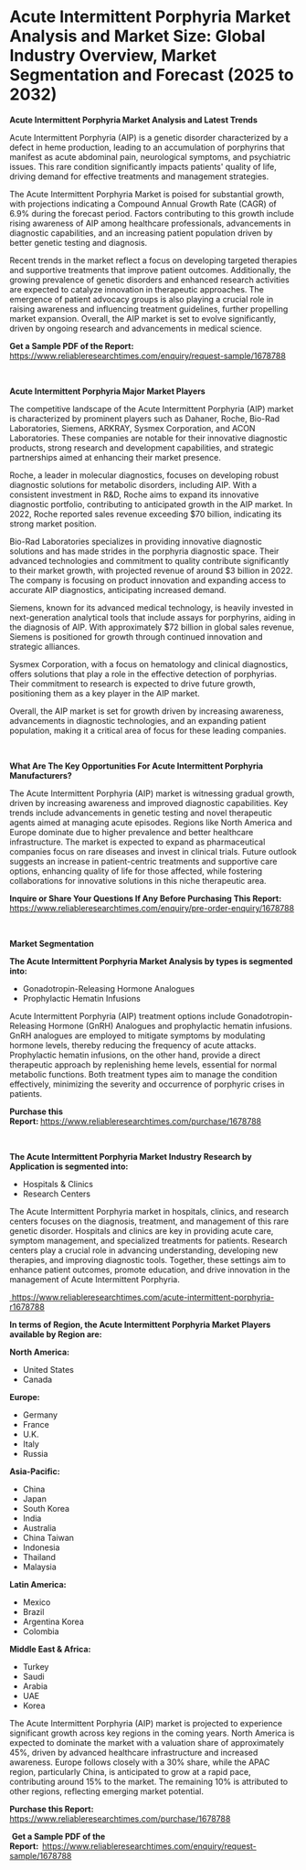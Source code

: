 <p><h1>Acute Intermittent Porphyria Market Analysis and Market Size: Global Industry Overview, Market Segmentation and Forecast (2025 to 2032)</h1></p><p><strong>Acute Intermittent Porphyria Market Analysis and Latest Trends</strong></p>
<p><p>Acute Intermittent Porphyria (AIP) is a genetic disorder characterized by a defect in heme production, leading to an accumulation of porphyrins that manifest as acute abdominal pain, neurological symptoms, and psychiatric issues. This rare condition significantly impacts patients' quality of life, driving demand for effective treatments and management strategies.</p><p>The Acute Intermittent Porphyria Market is poised for substantial growth, with projections indicating a Compound Annual Growth Rate (CAGR) of 6.9% during the forecast period. Factors contributing to this growth include rising awareness of AIP among healthcare professionals, advancements in diagnostic capabilities, and an increasing patient population driven by better genetic testing and diagnosis.</p><p>Recent trends in the market reflect a focus on developing targeted therapies and supportive treatments that improve patient outcomes. Additionally, the growing prevalence of genetic disorders and enhanced research activities are expected to catalyze innovation in therapeutic approaches. The emergence of patient advocacy groups is also playing a crucial role in raising awareness and influencing treatment guidelines, further propelling market expansion. Overall, the AIP market is set to evolve significantly, driven by ongoing research and advancements in medical science.</p></p>
<p><strong>Get a Sample PDF of the Report:&nbsp;</strong> <a href="https://www.reliableresearchtimes.com/enquiry/request-sample/1678788?utm_campaign=3060&utm_medium=2&utm_source=Github&utm_content=ia&utm_term=13042025&utm_id=acute-intermittent-porphyria">https://www.reliableresearchtimes.com/enquiry/request-sample/1678788</a></p>
<p>&nbsp;</p>
<p><strong>Acute Intermittent Porphyria Major Market Players</strong></p>
<p><p>The competitive landscape of the Acute Intermittent Porphyria (AIP) market is characterized by prominent players such as Dahaner, Roche, Bio-Rad Laboratories, Siemens, ARKRAY, Sysmex Corporation, and ACON Laboratories. These companies are notable for their innovative diagnostic products, strong research and development capabilities, and strategic partnerships aimed at enhancing their market presence.</p><p>Roche, a leader in molecular diagnostics, focuses on developing robust diagnostic solutions for metabolic disorders, including AIP. With a consistent investment in R&D, Roche aims to expand its innovative diagnostic portfolio, contributing to anticipated growth in the AIP market. In 2022, Roche reported sales revenue exceeding $70 billion, indicating its strong market position.</p><p>Bio-Rad Laboratories specializes in providing innovative diagnostic solutions and has made strides in the porphyria diagnostic space. Their advanced technologies and commitment to quality contribute significantly to their market growth, with projected revenue of around $3 billion in 2022. The company is focusing on product innovation and expanding access to accurate AIP diagnostics, anticipating increased demand.</p><p>Siemens, known for its advanced medical technology, is heavily invested in next-generation analytical tools that include assays for porphyrins, aiding in the diagnosis of AIP. With approximately $72 billion in global sales revenue, Siemens is positioned for growth through continued innovation and strategic alliances.</p><p>Sysmex Corporation, with a focus on hematology and clinical diagnostics, offers solutions that play a role in the effective detection of porphyrias. Their commitment to research is expected to drive future growth, positioning them as a key player in the AIP market.</p><p>Overall, the AIP market is set for growth driven by increasing awareness, advancements in diagnostic technologies, and an expanding patient population, making it a critical area of focus for these leading companies.</p></p>
<p>&nbsp;</p>
<p><strong>What Are The Key Opportunities For Acute Intermittent Porphyria Manufacturers?</strong></p>
<p><p>The Acute Intermittent Porphyria (AIP) market is witnessing gradual growth, driven by increasing awareness and improved diagnostic capabilities. Key trends include advancements in genetic testing and novel therapeutic agents aimed at managing acute episodes. Regions like North America and Europe dominate due to higher prevalence and better healthcare infrastructure. The market is expected to expand as pharmaceutical companies focus on rare diseases and invest in clinical trials. Future outlook suggests an increase in patient-centric treatments and supportive care options, enhancing quality of life for those affected, while fostering collaborations for innovative solutions in this niche therapeutic area.</p></p>
<p><strong>Inquire or Share Your Questions If Any Before Purchasing This Report:</strong> <a href="https://www.reliableresearchtimes.com/enquiry/pre-order-enquiry/1678788?utm_campaign=3060&utm_medium=2&utm_source=Github&utm_content=ia&utm_term=13042025&utm_id=acute-intermittent-porphyria">https://www.reliableresearchtimes.com/enquiry/pre-order-enquiry/1678788</a></p>
<p>&nbsp;</p>
<p><strong>Market Segmentation</strong></p>
<p><strong>The Acute Intermittent Porphyria Market Analysis by types is segmented into:</strong></p>
<p><ul><li>Gonadotropin-Releasing Hormone Analogues</li><li>Prophylactic Hematin Infusions</li></ul></p>
<p><p>Acute Intermittent Porphyria (AIP) treatment options include Gonadotropin-Releasing Hormone (GnRH) Analogues and prophylactic hematin infusions. GnRH analogues are employed to mitigate symptoms by modulating hormone levels, thereby reducing the frequency of acute attacks. Prophylactic hematin infusions, on the other hand, provide a direct therapeutic approach by replenishing heme levels, essential for normal metabolic functions. Both treatment types aim to manage the condition effectively, minimizing the severity and occurrence of porphyric crises in patients.</p></p>
<p><strong>Purchase this Report:&nbsp;</strong><a href="https://www.reliableresearchtimes.com/purchase/1678788?utm_campaign=3060&utm_medium=2&utm_source=Github&utm_content=ia&utm_term=13042025&utm_id=acute-intermittent-porphyria">https://www.reliableresearchtimes.com/purchase/1678788</a></p>
<p>&nbsp;</p>
<p><strong>The Acute Intermittent Porphyria Market Industry Research by Application is segmented into:</strong></p>
<p><ul><li>Hospitals & Clinics</li><li>Research Centers</li></ul></p>
<p><p>The Acute Intermittent Porphyria market in hospitals, clinics, and research centers focuses on the diagnosis, treatment, and management of this rare genetic disorder. Hospitals and clinics are key in providing acute care, symptom management, and specialized treatments for patients. Research centers play a crucial role in advancing understanding, developing new therapies, and improving diagnostic tools. Together, these settings aim to enhance patient outcomes, promote education, and drive innovation in the management of Acute Intermittent Porphyria.</p></p>
<p><a href="https://www.reliableresearchtimes.com/acute-intermittent-porphyria-r1678788?utm_campaign=3060&utm_medium=2&utm_source=Github&utm_content=ia&utm_term=13042025&utm_id=acute-intermittent-porphyria">&nbsp;https://www.reliableresearchtimes.com/acute-intermittent-porphyria-r1678788</a></p>
<p><strong>In terms of Region, the Acute Intermittent Porphyria Market Players available by Region are:</strong></p>
<p>
    <p> <strong> North America: </strong>
        <ul>
            <li>United States</li>
            <li>Canada</li>
        </ul>
        </p> 
    <p> <strong> Europe: </strong>
        <ul>
            <li>Germany</li>
            <li>France</li>
            <li>U.K.</li>
            <li>Italy</li>
            <li>Russia</li>
        </ul>
        </p> 
    <p> <strong> Asia-Pacific: </strong>
        <ul>
            <li>China</li>
            <li>Japan</li>
            <li>South Korea</li>
            <li>India</li>
            <li>Australia</li>
            <li>China Taiwan</li>
            <li>Indonesia</li>
            <li>Thailand</li>
            <li>Malaysia</li>
        </ul>
        </p> 
    <p> <strong> Latin America: </strong>
        <ul>
            <li>Mexico</li>
            <li>Brazil</li>
            <li>Argentina Korea</li>
            <li>Colombia</li>
        </ul>
        </p> 
    <p> <strong> Middle East & Africa: </strong>
        <ul>
            <li>Turkey</li>
            <li>Saudi</li>
            <li>Arabia</li>
            <li>UAE</li>
            <li>Korea</li>
        </ul>
    </p>
    </p>
<p><p>The Acute Intermittent Porphyria (AIP) market is projected to experience significant growth across key regions in the coming years. North America is expected to dominate the market with a valuation share of approximately 45%, driven by advanced healthcare infrastructure and increased awareness. Europe follows closely with a 30% share, while the APAC region, particularly China, is anticipated to grow at a rapid pace, contributing around 15% to the market. The remaining 10% is attributed to other regions, reflecting emerging market potential.</p></p>
<p><strong>Purchase this Report: </strong><a href="https://www.reliableresearchtimes.com/purchase/1678788?utm_campaign=3060&utm_medium=2&utm_source=Github&utm_content=ia&utm_term=13042025&utm_id=acute-intermittent-porphyria">https://www.reliableresearchtimes.com/purchase/1678788</a></p>
<p>&nbsp;<strong>Get a Sample PDF of the Report:&nbsp;&nbsp;</strong><a href="https://www.reliableresearchtimes.com/enquiry/request-sample/1678788?utm_campaign=3060&utm_medium=2&utm_source=Github&utm_content=ia&utm_term=13042025&utm_id=acute-intermittent-porphyria">https://www.reliableresearchtimes.com/enquiry/request-sample/1678788</a></p>
<p><strong></strong></p>
<p><p></p><p></p><p></p></p>